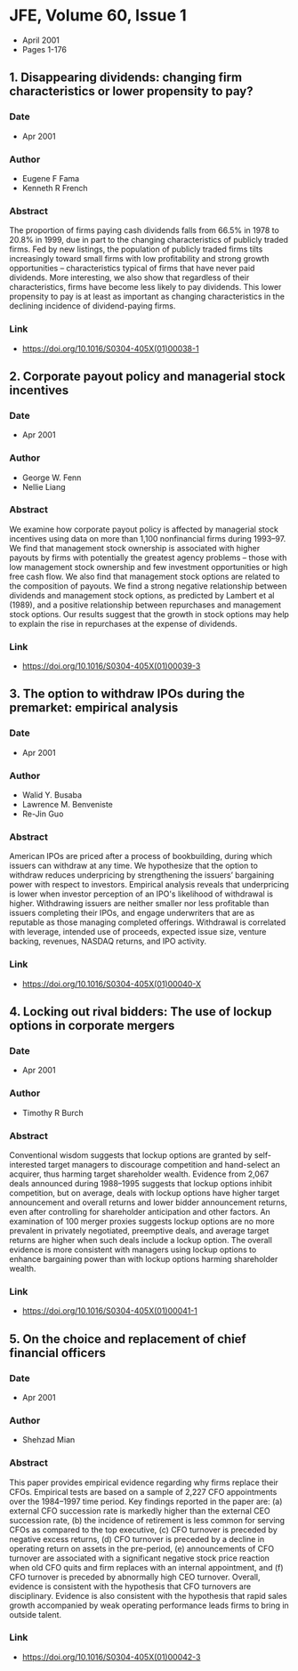 # JFE, Volume 60, Issue 1
- April 2001
- Pages 1-176

## 1. Disappearing dividends: changing firm characteristics or lower propensity to pay?
### Date
- Apr 2001
### Author
- Eugene F Fama
- Kenneth R French
### Abstract
The proportion of firms paying cash dividends falls from 66.5% in 1978 to 20.8% in 1999, due in part to the changing characteristics of publicly traded firms. Fed by new listings, the population of publicly traded firms tilts increasingly toward small firms with low profitability and strong growth opportunities – characteristics typical of firms that have never paid dividends. More interesting, we also show that regardless of their characteristics, firms have become less likely to pay dividends. This lower propensity to pay is at least as important as changing characteristics in the declining incidence of dividend-paying firms.
### Link
- https://doi.org/10.1016/S0304-405X(01)00038-1

## 2. Corporate payout policy and managerial stock incentives
### Date
- Apr 2001
### Author
- George W. Fenn
- Nellie Liang
### Abstract
We examine how corporate payout policy is affected by managerial stock incentives using data on more than 1,100 nonfinancial firms during 1993–97. We find that management stock ownership is associated with higher payouts by firms with potentially the greatest agency problems – those with low management stock ownership and few investment opportunities or high free cash flow. We also find that management stock options are related to the composition of payouts. We find a strong negative relationship between dividends and management stock options, as predicted by Lambert et al (1989), and a positive relationship between repurchases and management stock options. Our results suggest that the growth in stock options may help to explain the rise in repurchases at the expense of dividends.
### Link
- https://doi.org/10.1016/S0304-405X(01)00039-3

## 3. The option to withdraw IPOs during the premarket: empirical analysis
### Date
- Apr 2001
### Author
- Walid Y. Busaba
- Lawrence M. Benveniste
- Re-Jin Guo
### Abstract
American IPOs are priced after a process of bookbuilding, during which issuers can withdraw at any time. We hypothesize that the option to withdraw reduces underpricing by strengthening the issuers’ bargaining power with respect to investors. Empirical analysis reveals that underpricing is lower when investor perception of an IPO's likelihood of withdrawal is higher. Withdrawing issuers are neither smaller nor less profitable than issuers completing their IPOs, and engage underwriters that are as reputable as those managing completed offerings. Withdrawal is correlated with leverage, intended use of proceeds, expected issue size, venture backing, revenues, NASDAQ returns, and IPO activity.
### Link
- https://doi.org/10.1016/S0304-405X(01)00040-X

## 4. Locking out rival bidders: The use of lockup options in corporate mergers
### Date
- Apr 2001
### Author
- Timothy R Burch
### Abstract
Conventional wisdom suggests that lockup options are granted by self-interested target managers to discourage competition and hand-select an acquirer, thus harming target shareholder wealth. Evidence from 2,067 deals announced during 1988–1995 suggests that lockup options inhibit competition, but on average, deals with lockup options have higher target announcement and overall returns and lower bidder announcement returns, even after controlling for shareholder anticipation and other factors. An examination of 100 merger proxies suggests lockup options are no more prevalent in privately negotiated, preemptive deals, and average target returns are higher when such deals include a lockup option. The overall evidence is more consistent with managers using lockup options to enhance bargaining power than with lockup options harming shareholder wealth.
### Link
- https://doi.org/10.1016/S0304-405X(01)00041-1

## 5. On the choice and replacement of chief financial officers
### Date
- Apr 2001
### Author
- Shehzad Mian
### Abstract
This paper provides empirical evidence regarding why firms replace their CFOs. Empirical tests are based on a sample of 2,227 CFO appointments over the 1984–1997 time period. Key findings reported in the paper are: (a) external CFO succession rate is markedly higher than the external CEO succession rate, (b) the incidence of retirement is less common for serving CFOs as compared to the top executive, (c) CFO turnover is preceded by negative excess returns, (d) CFO turnover is preceded by a decline in operating return on assets in the pre-period, (e) announcements of CFO turnover are associated with a significant negative stock price reaction when old CFO quits and firm replaces with an internal appointment, and (f) CFO turnover is preceded by abnormally high CEO turnover. Overall, evidence is consistent with the hypothesis that CFO turnovers are disciplinary. Evidence is also consistent with the hypothesis that rapid sales growth accompanied by weak operating performance leads firms to bring in outside talent.
### Link
- https://doi.org/10.1016/S0304-405X(01)00042-3

